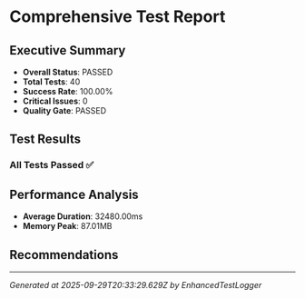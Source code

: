 # Comprehensive Test Report

## Executive Summary
- **Overall Status**: PASSED
- **Total Tests**: 40
- **Success Rate**: 100.00%
- **Critical Issues**: 0
- **Quality Gate**: PASSED

## Test Results
### All Tests Passed ✅

## Performance Analysis
- **Average Duration**: 32480.00ms
- **Memory Peak**: 87.01MB

## Recommendations


---
*Generated at 2025-09-29T20:33:29.629Z by EnhancedTestLogger*